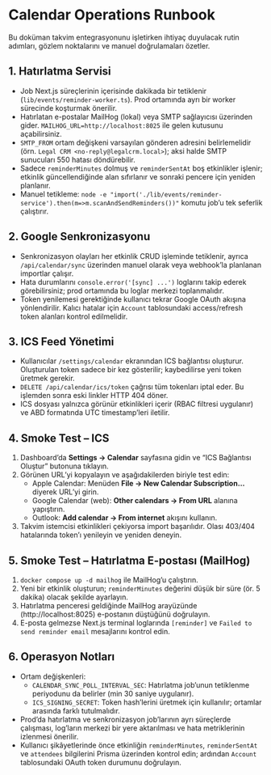 # Calendar Operations Runbook

Bu doküman takvim entegrasyonunu işletirken ihtiyaç duyulacak rutin adımları, gözlem noktalarını ve manuel doğrulamaları özetler.

## 1. Hatırlatma Servisi

- Job Next.js süreçlerinin içerisinde dakikada bir tetiklenir (`lib/events/reminder-worker.ts`). Prod ortamında ayrı bir worker sürecinde koşturmak önerilir.
- Hatırlatan e-postalar MailHog (lokal) veya SMTP sağlayıcısı üzerinden gider. `MAILHOG_URL=http://localhost:8025` ile gelen kutusunu açabilirsiniz.
- `SMTP_FROM` ortam değişkeni varsayılan gönderen adresini belirlemelidir (örn. `Legal CRM <no-reply@legalcrm.local>`); aksi halde SMTP sunucuları 550 hatası döndürebilir.
- Sadece `reminderMinutes` dolmuş ve `reminderSentAt` boş etkinlikler işlenir; etkinlik güncellendiğinde alan sıfırlanır ve sonraki pencere için yeniden planlanır.
- Manuel tetikleme: `node -e "import('./lib/events/reminder-service').then(m=>m.scanAndSendReminders())"` komutu job’u tek seferlik çalıştırır.

## 2. Google Senkronizasyonu

- Senkronizasyon olayları her etkinlik CRUD işleminde tetiklenir, ayrıca `/api/calendar/sync` üzerinden manuel olarak veya webhook’la planlanan importlar çalışır.
- Hata durumlarını `console.error('[sync] ...')` loglarını takip ederek görebilirsiniz; prod ortamında bu loglar merkezi toplanmalıdır.
- Token yenilemesi gerektiğinde kullanıcı tekrar Google OAuth akışına yönlendirilir. Kalıcı hatalar için `Account` tablosundaki access/refresh token alanları kontrol edilmelidir.

## 3. ICS Feed Yönetimi

- Kullanıcılar `/settings/calendar` ekranından ICS bağlantısı oluşturur. Oluşturulan token sadece bir kez gösterilir; kaybedilirse yeni token üretmek gerekir.
- `DELETE /api/calendar/ics/token` çağrısı tüm tokenları iptal eder. Bu işlemden sonra eski linkler HTTP 404 döner.
- ICS dosyası yalnızca görünür etkinlikleri içerir (RBAC filtresi uygulanır) ve ABD formatında UTC timestamp’leri iletilir.

## 4. Smoke Test – ICS

1. Dashboard’da **Settings → Calendar** sayfasına gidin ve “ICS Bağlantısı Oluştur” butonuna tıklayın.
2. Görünen URL’yi kopyalayın ve aşağıdakilerden biriyle test edin:
   - Apple Calendar: Menüden **File → New Calendar Subscription…** diyerek URL’yi girin.
   - Google Calendar (web): **Other calendars → From URL** alanına yapıştırın.
   - Outlook: **Add calendar → From internet** akışını kullanın.
3. Takvim istemcisi etkinlikleri çekiyorsa import başarılıdır. Olası 403/404 hatalarında token’ı yenileyin ve yeniden deneyin.

## 5. Smoke Test – Hatırlatma E-postası (MailHog)

1. `docker compose up -d mailhog` ile MailHog’u çalıştırın.
2. Yeni bir etkinlik oluşturun; `reminderMinutes` değerini düşük bir süre (ör. 5 dakika) olacak şekilde ayarlayın.
3. Hatırlatma penceresi geldiğinde MailHog arayüzünde (http://localhost:8025) e-postanın düştüğünü doğrulayın.
4. E-posta gelmezse Next.js terminal loglarında `[reminder]` ve `Failed to send reminder email` mesajlarını kontrol edin.

## 6. Operasyon Notları

- Ortam değişkenleri:
  - `CALENDAR_SYNC_POLL_INTERVAL_SEC`: Hatırlatma job’unun tetiklenme periyodunu da belirler (min 30 saniye uygulanır).
  - `ICS_SIGNING_SECRET`: Token hash’lerini üretmek için kullanılır; ortamlar arasında farklı tutulmalıdır.
- Prod’da hatırlatma ve senkronizasyon job’larının ayrı süreçlerde çalışması, log’ların merkezi bir yere aktarılması ve hata metriklerinin izlenmesi önerilir.
- Kullanıcı şikâyetlerinde önce etkinliğin `reminderMinutes`, `reminderSentAt` ve `attendees` bilgilerini Prisma üzerinden kontrol edin; ardından `Account` tablosundaki OAuth token durumunu doğrulayın.
